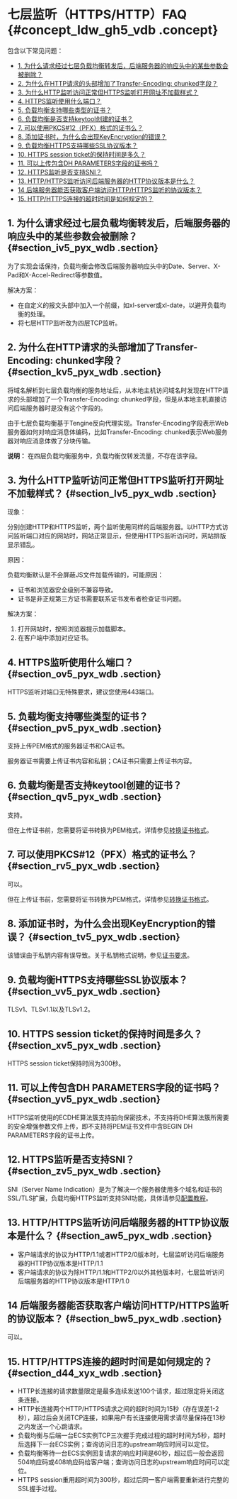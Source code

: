 # 七层监听（HTTPS/HTTP）FAQ {#concept_ldw_gh5_vdb .concept}

包含以下常见问题：

-   [1. 为什么请求经过七层负载均衡转发后，后端服务器的响应头中的某些参数会被删除？](#section_iv5_pyx_wdb)
-   [2. 为什么在HTTP请求的头部增加了Transfer-Encoding: chunked字段？](#section_kv5_pyx_wdb)
-   [3. 为什么HTTP监听访问正常但HTTPS监听打开网址不加载样式？](#section_lv5_pyx_wdb)
-   [4. HTTPS监听使用什么端口？](#section_ov5_pyx_wdb)
-   [5. 负载均衡支持哪些类型的证书？](#section_pv5_pyx_wdb)
-   [6. 负载均衡是否支持keytool创建的证书？](#section_qv5_pyx_wdb)
-   [7. 可以使用PKCS\#12（PFX）格式的证书么？](#section_rv5_pyx_wdb)
-   [8. 添加证书时，为什么会出现KeyEncryption的错误？](#section_tv5_pyx_wdb)
-   [9. 负载均衡HTTPS支持哪些SSL协议版本？](#section_vv5_pyx_wdb)
-   [10. HTTPS session ticket的保持时间是多久？](#section_xv5_pyx_wdb)
-   [11. 可以上传包含DH PARAMETERS字段的证书吗？](#section_yv5_pyx_wdb)
-   [12. HTTPS监听是否支持SNI？](#section_zv5_pyx_wdb)
-   [13. HTTP/HTTPS监听访问后端服务器的HTTP协议版本是什么？](#section_aw5_pyx_wdb)
-   [14 后端服务器能否获取客户端访问HTTP/HTTPS监听的协议版本？](#section_bw5_pyx_wdb)
-   [15. HTTP/HTTPS连接的超时时间是如何规定的？](#section_d44_xyx_wdb)

## 1. 为什么请求经过七层负载均衡转发后，后端服务器的响应头中的某些参数会被删除？ {#section_iv5_pyx_wdb .section}

为了实现会话保持，负载均衡会修改后端服务器响应头中的Date、Server、X-Pad和X-Accel-Redirect等参数值。

解决方案：

-   在自定义的报文头部中加入一个前缀，如xl-server或xl-date，以避开负载均衡的处理。
-   将七层HTTP监听改为四层TCP监听。

## 2. 为什么在HTTP请求的头部增加了Transfer-Encoding: chunked字段？ {#section_kv5_pyx_wdb .section}

将域名解析到七层负载均衡的服务地址后，从本地主机访问域名时发现在HTTP请求的头部增加了一个Transfer-Encoding: chunked字段，但是从本地主机直接访问后端服务器时是没有这个字段的。

由于七层负载均衡基于Tengine反向代理实现。Transfer-Encoding字段表示Web服务器如何对响应消息体编码，比如Transfer-Encoding: chunked表示Web服务器对响应消息体做了分块传输。

**说明：** 在四层负载均衡服务中，负载均衡仅转发流量，不存在该字段。

## 3. 为什么HTTP监听访问正常但HTTPS监听打开网址不加载样式？ {#section_lv5_pyx_wdb .section}

现象：

分别创建HTTP和HTTPS监听，两个监听使用同样的后端服务器。以HTTP方式访问监听端口对应的网站时，网站正常显示，但使用HTTPS监听访问时，网站排版显示错乱。

原因：

负载均衡默认是不会屏蔽JS文件加载传输的，可能原因：

-   证书和浏览器安全级别不兼容导致。
-   证书是非正规第三方证书需要联系证书发布者检查证书问题。

解决方案：

1.  打开网站时，按照浏览器提示加载脚本。
2.  在客户端中添加对应证书。

## 4. HTTPS监听使用什么端口？ {#section_ov5_pyx_wdb .section}

HTTPS监听对端口无特殊要求，建议您使用443端口。

## 5. 负载均衡支持哪些类型的证书？ {#section_pv5_pyx_wdb .section}

支持上传PEM格式的服务器证书和CA证书。

服务器证书需要上传证书内容和私钥；CA证书只需要上传证书内容。

## 6. 负载均衡是否支持keytool创建的证书？ {#section_qv5_pyx_wdb .section}

支持。

但在上传证书前，您需要将证书转换为PEM格式，详情参见[转换证书格式](../../../../intl.zh-CN/历史文档/用户指南（旧版控制台）/证书管理/转换证书格式.md#)。

## 7. 可以使用PKCS\#12（PFX）格式的证书么？ {#section_rv5_pyx_wdb .section}

可以。

但在上传证书前，您需要将证书转换为PEM格式，详情参见[转换证书格式](../../../../intl.zh-CN/历史文档/用户指南（旧版控制台）/证书管理/转换证书格式.md#)。

## 8. 添加证书时，为什么会出现KeyEncryption的错误？ {#section_tv5_pyx_wdb .section}

该错误由于私钥内容有误导致。关于私钥格式说明，参见[证书要求](../../../../intl.zh-CN/历史文档/用户指南（旧版控制台）/证书管理/证书要求.md#)。

## 9. 负载均衡HTTPS支持哪些SSL协议版本？ {#section_vv5_pyx_wdb .section}

TLSv1、TLSv1.1以及TLSv1.2。

## 10. HTTPS session ticket的保持时间是多久？ {#section_xv5_pyx_wdb .section}

HTTPS session ticket保持时间为300秒。

## 11. 可以上传包含DH PARAMETERS字段的证书吗？ {#section_yv5_pyx_wdb .section}

HTTPS监听使用的ECDHE算法簇支持前向保密技术，不支持将DHE算法簇所需要的安全增强参数文件上传，即不支持将PEM证书文件中含BEGIN DH PARAMETERS字段的证书上传。

## 12. HTTPS监听是否支持SNI？ {#section_zv5_pyx_wdb .section}

SNI（Server Name Indication）是为了解决一个服务器使用多个域名和证书的SSL/TLS扩展，负载均衡HTTPS监听支持SNI功能，具体请参见[配置教程](../../../../intl.zh-CN/历史文档/用户指南（旧版控制台）/监听/七层监听/扩展域名/配置教程.md#)。

## 13. HTTP/HTTPS监听访问后端服务器的HTTP协议版本是什么？ {#section_aw5_pyx_wdb .section}

-   客户端请求的协议为HTTP/1.1或者HTTP2/0版本时，七层监听访问后端服务器的HTTP协议版本是HTTP/1.1
-   客户端请求的协议为除HTTP/1.1和HTTP2/0以外其他版本时，七层监听访问后端服务器的HTTP协议版本是HTTP/1.0

## 14 后端服务器能否获取客户端访问HTTP/HTTPS监听的协议版本？ {#section_bw5_pyx_wdb .section}

可以。

## 15. HTTP/HTTPS连接的超时时间是如何规定的？ {#section_d44_xyx_wdb .section}

-   HTTP长连接的请求数量限定是最多连续发送100个请求，超过限定将关闭这条连接。
-   HTTP长连接两个HTTP/HTTPS请求之间的超时时间为15秒（存在误差1-2秒），超过后会关闭TCP连接，如果用户有长连接使用需求请尽量保持在13秒之内发送一个心跳请求。
-   负载均衡与后端一台ECS实例TCP三次握手完成过程的超时时间为5秒，超时后选择下一台ECS实例；查询访问日志的upstream响应时间可以定位。
-   负载均衡等待一台ECS实例回复请求的响应时间是60秒，超过后一般会返回504响应码或408响应码给客户端；查询访问日志的upstream响应时间可以定位。
-   HTTPS session重用超时间为300秒，超过后同一客户端需要重新进行完整的SSL握手过程。

